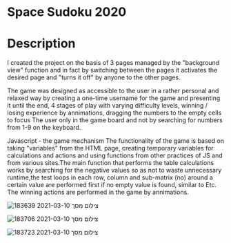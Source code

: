 
# Space Sudoku 2020
# Description
I created the project on the basis of 3 pages managed by the "background view" 
function and in fact by switching between the pages it activates the desired page and
"turns it off" by anyone to the other pages.

The game was designed as accessible to the user in a rather personal and relaxed way by creating a one-time username 
for the game and presenting it until the end, 4 stages of play with varying difficulty levels, winning / losing experience by annimations, 
dragging the numbers to the empty cells to focus The user only in the game board and not by searching for numbers from 1-9 on the keyboard.

Javascript - the game mechanism
The functionality of the game is based on taking "variables" from the HTML page, 
creating temporary variables for calculations and actions and using functions from other practices of JS
and from various sites.The main function that performs the table calculations works by searching for the negative values
so as not to waste unnecessary runtime,the test loops in each row, column and sub-matrix (no) around a certain value are 
performed first if no empty value is found, similar to Etc. The winning actions are performed in the game by annimations.

![צילום מסך 2021-03-10 183639](https://user-images.githubusercontent.com/68163421/110664145-d663a500-81cf-11eb-89c3-c4a558cb275e.png)

![צילום מסך 2021-03-10 183706](https://user-images.githubusercontent.com/68163421/110664155-d82d6880-81cf-11eb-9331-9b80566bd4ba.png)

![צילום מסך 2021-03-10 183723](https://user-images.githubusercontent.com/68163421/110664172-da8fc280-81cf-11eb-917b-76a62a846b4d.png)

